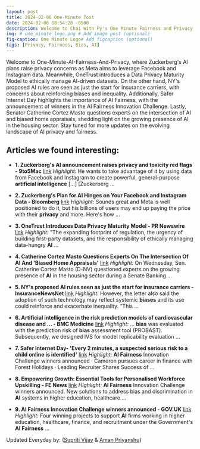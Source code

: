 ```yaml
---
layout: post
title: 2024-02-06 One-Minute Post
date: 2024-02-06 18:54:28 -0500
description: Welcome to Chai With Py's One Minute Fairness and Privacy, which aims to provide you the current happenings in the world of Fairness, Privacy, and AI.
img: # one_minute_logo.png # Add image post (optional)
fig-caption: One Minute Logo# Add figcaption (optional)
tags: [Privacy, Fairness, Bias, AI]
---
```


Welcome to One-Minute-AI-Fairness-And-Privacy, where Zuckerberg's AI plans raise privacy concerns as Meta aims to leverage Facebook and Instagram data. Meanwhile, OneTrust introduces a Data Privacy Maturity Model to ethically manage AI-driven datasets. On the other hand, NY's proposed AI rules are seen as just the start for insurance carriers, with concerns about reinforcing biases and inequality. Additionally, Safer Internet Day highlights the importance of AI Fairness, with the announcement of winners in the AI Fairness Innovation Challenge. Lastly, Senator Catherine Cortez Masto questions experts on the intersection of AI and biased home appraisals, shedding light on the growing presence of AI in the housing sector. Stay tuned for more updates on the evolving landscape of AI privacy and fairness.

## Articles we found interesting:

- **1. Zuckerberg&#39;s <b>AI</b> announcement raises <b>privacy</b> and toxicity red flags - 9to5Mac** [link](https://9to5mac.com/2024/02/06/zuckerbergs-ai-announcement/)
_Highlight:_ He wants to take advantage of it by using data from Facebook and Instagram to create powerful, general-purpose <b>artificial intelligence</b> […] [Zuckerberg&nbsp;...

- **2. Zuckerberg&#39;s Plan for <b>AI</b> Hinges on Your Facebook and Instagram Data - Bloomberg** [link](https://www.bloomberg.com/opinion/articles/2024-02-06/zuckerberg-s-plan-for-ai-hinges-on-your-facebook-and-instagram-data)
_Highlight:_ Sounds great and Meta is well positioned to do it, but his billions of users may end up paying the price with their <b>privacy</b> and more. Here&#39;s how&nbsp;...

- **3. OneTrust Introduces Data <b>Privacy</b> Maturity Model - PR Newswire** [link](https://www.prnewswire.com/news-releases/onetrust-introduces-data-privacy-maturity-model-302054860.html)
_Highlight:_ &quot;The expanding footprint of regulation, the urgency of building first-party datasets, and the responsibility of ethically managing data-hungry <b>AI</b>&nbsp;...

- **4. Catherine Cortez Masto Questions Experts On The Intersection Of <b>AI</b> And &#39;<b>Biased</b> Home Appraisals&#39;** [link](https://www.youtube.com/watch%3Fv%3DPyb9XED4jp8)
_Highlight:_ On Wednesday, Sen. Catherine Cortez Masto (D-NV) questioned experts on the growing presence of <b>AI</b> in the housing sector during a Senate Banking&nbsp;...

- **5. NY&#39;s proposed <b>AI</b> rules seen as just the start for insurance carriers - InsuranceNewsNet** [link](https://insurancenewsnet.com/innarticle/nys-proposed-ai-rules-seen-as-just-the-start-for-insurance-carriers)
_Highlight:_ However, the letter also said the adoption of such technology may reflect systemic <b>biases</b> and its use could reinforce and exacerbate inequality. “This&nbsp;...

- **6. <b>Artificial intelligence</b> in the risk prediction models of cardiovascular disease and ... - BMC Medicine** [link](https://bmcmedicine.biomedcentral.com/articles/10.1186/s12916-024-03273-7)
_Highlight:_ ... <b>bias</b> was evaluated with the prediction risk of <b>bias</b> assessment tool (PROBAST). Subsequently, we designed IVS for model replicability evaluation&nbsp;...

- **7. Safer Internet Day- &#39;Every 2 minutes, a suspected serious risk to a child online is identified&#39;** [link](https://www.fenews.co.uk/education/safer-internet-day-every-2-minutes-a-suspected-serious-risk-to-a-child-online-is-identified/)
_Highlight:_ <b>AI Fairness</b> Innovation Challenge winners announced &middot; Cameron pursues career in finance with Forest Holidays &middot; Leading Recruiter Shares Success of&nbsp;...

- **8. Empowering Growth: Essential Tools for Personalised Workforce Upskilling - FE News** [link](https://www.fenews.co.uk/skills/empowering-growth-essential-tools-for-personalised-workforce-upskilling/)
_Highlight:_ <b>AI Fairness</b> Innovation Challenge winners announced. New solutions to address bias and discrimination in <b>AI</b> systems in higher education, healthcare&nbsp;...

- **9. <b>AI Fairness</b> Innovation Challenge winners announced - GOV.UK** [link](https://www.gov.uk/government/news/ai-fairness-innovation-challenge-winners-announced)
_Highlight:_ Four winning projects to support <b>AI</b> firms working in higher education, healthcare, finance, and recruitment under the Government&#39;s <b>AI Fairness</b>&nbsp;...


Updated Everyday by: (<a href="https://supritivijay.github.io/">Supriti Vijay</a> & <a href="https://amanpriyanshu.github.io/">Aman Priyanshu</a>)
